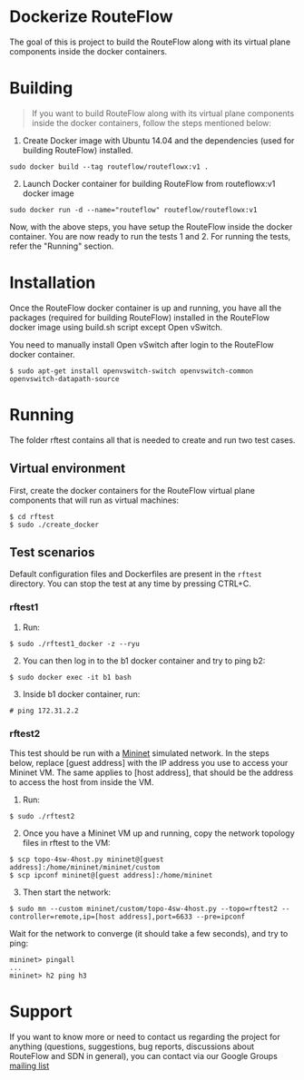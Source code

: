 # Dockerize RouteFlow

The goal of this is project to build the RouteFlow along with its virtual plane components inside the docker containers. 

# Building

> If you want to build RouteFlow along with its virtual plane components inside the docker containers, follow the steps mentioned below:

1. Create Docker image with Ubuntu 14.04 and the dependencies (used for building RouteFlow) installed.
```
sudo docker build --tag routeflow/routeflowx:v1 .
```

2. Launch Docker container for building RouteFlow from routeflowx:v1 docker image
```
sudo docker run -d --name="routeflow" routeflow/routeflowx:v1
```

Now, with the above steps, you have setup the RouteFlow inside the docker container. 
You are now ready to run the tests 1 and 2. For running the tests, refer the "Running" section.


# Installation
Once the RouteFlow docker container is up and running, you have all the packages (required for building RouteFlow) installed in the RouteFlow docker image using build.sh script except Open vSwitch.

You need to manually install Open vSwitch after login to the RouteFlow docker container. 
```
$ sudo apt-get install openvswitch-switch openvswitch-common openvswitch-datapath-source
```


# Running

The folder rftest contains all that is needed to create and run two test cases.

## Virtual environment

First, create the docker containers for the RouteFlow virtual plane components that will run as virtual machines:
```
$ cd rftest
$ sudo ./create_docker
```

## Test scenarios

Default configuration files and Dockerfiles are present in the `rftest` directory.
You can stop the test at any time by pressing CTRL+C.

### rftest1

1. Run:
```
$ sudo ./rftest1_docker -z --ryu
```

2. You can then log in to the b1 docker container and try to ping b2:
```
$ sudo docker exec -it b1 bash
```

3. Inside b1 docker container, run:
```
# ping 172.31.2.2
```

### rftest2
This test should be run with a [Mininet](http://mininet.org/) simulated network.
In the steps below, replace [guest address] with the IP address you use to access your Mininet VM.
The same applies to [host address], that should be the address to access the host from inside the VM.

1. Run:
```
$ sudo ./rftest2
```

2. Once you have a Mininet VM up and running, copy the network topology files in rftest to the VM:
```
$ scp topo-4sw-4host.py mininet@[guest address]:/home/mininet/mininet/custom
$ scp ipconf mininet@[guest address]:/home/mininet
```

3. Then start the network:
```
$ sudo mn --custom mininet/custom/topo-4sw-4host.py --topo=rftest2 --controller=remote,ip=[host address],port=6633 --pre=ipconf
```

Wait for the network to converge (it should take a few seconds), and try to ping:
```
mininet> pingall
...
mininet> h2 ping h3
```


# Support
If you want to know more or need to contact us regarding the project for anything (questions, suggestions, bug reports, discussions about RouteFlow and SDN in general), you can contact via our Google Groups [mailing list](http://groups.google.com/group/routeflow-discuss?hl=en_US)

